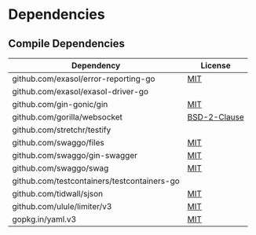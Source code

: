 <!-- @formatter:off -->
# Dependencies

## Compile Dependencies

| Dependency                                  | License           |
| ------------------------------------------- | ----------------- |
| github.com/exasol/error-reporting-go        | [MIT][0]          |
| github.com/exasol/exasol-driver-go          |                   |
| github.com/gin-gonic/gin                    | [MIT][1]          |
| github.com/gorilla/websocket                | [BSD-2-Clause][2] |
| github.com/stretchr/testify                 |                   |
| github.com/swaggo/files                     | [MIT][3]          |
| github.com/swaggo/gin-swagger               | [MIT][4]          |
| github.com/swaggo/swag                      | [MIT][5]          |
| github.com/testcontainers/testcontainers-go |                   |
| github.com/tidwall/sjson                    | [MIT][6]          |
| github.com/ulule/limiter/v3                 | [MIT][7]          |
| gopkg.in/yaml.v3                            | [MIT][8]          |

[2]: https://github.com/gorilla/websocket/blob/v1.5.0/LICENSE
[3]: https://github.com/swaggo/files/blob/a29dd2bc99b2/LICENSE
[5]: https://github.com/swaggo/swag/blob/v1.8.1/license
[7]: https://github.com/ulule/limiter/blob/v3.10.0/LICENSE
[6]: https://github.com/tidwall/sjson/blob/v1.2.4/LICENSE
[4]: https://github.com/swaggo/gin-swagger/blob/v1.4.1/LICENSE
[0]: https://github.com/exasol/error-reporting-go/blob/v0.1.1/LICENSE
[1]: https://github.com/gin-gonic/gin/blob/v1.7.7/LICENSE
[8]: https://github.com/go-yaml/yaml/blob/496545a6307b/LICENSE

